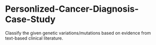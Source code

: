 # Personlized-Cancer-Diagnosis-Case-Study
Classify the given genetic variations/mutations based on evidence from text-based clinical literature. 
